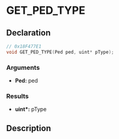 # GET_PED_TYPE

## Declaration
```cpp
// 0x18F477E1
void GET_PED_TYPE(Ped ped, uint* pType);
```

### Arguments
- **Ped:** ped

### Results
- **uint\*:** pType

## Description
